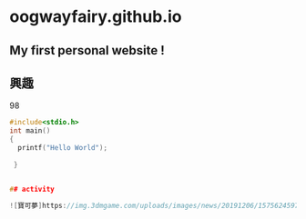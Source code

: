 # oogwayfairy.github.io

## My first personal website !

## 興趣
  98
  
```c
#include<stdio.h>
int main()
{
  printf("Hello World");
  
 }


## activity
  
![寶可夢]https://img.3dmgame.com/uploads/images/news/20191206/1575624597_738576.jpg
